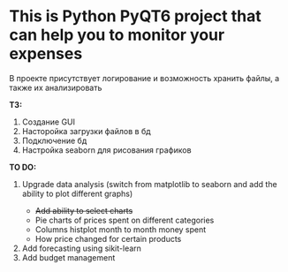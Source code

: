 # This is Python PyQT6 project that can help you to monitor your expenses

<p>В проекте присутствует логирование и возможность хранить файлы, а также их анализировать</p>

**ТЗ:**
<ol>
<li>Создание GUI</li>
<li>Насторойка загрузки файлов в бд</li>
<li>Подключение бд</li>
<li>Настройка seaborn для рисования графиков</li>
</ol>

**TO DO:**
<ol>
<li>Upgrade data analysis (switch from matplotlib to seaborn and add the ability to plot different graphs)</li>
   <ul>
         <li><s>Add ability to select charts</s></li>
         <li>Pie charts of prices spent on different categories</li>
         <li>Columns histplot month to month money spent</li>
         <li>How price changed for certain products</li>
   </ul>

<li>Add forecasting using sikit-learn</li>
<li> Add budget management</li>
</ol>